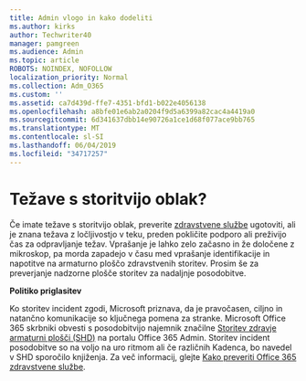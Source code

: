 ```yaml
---
title: Admin vlogo in kako dodeliti
ms.author: kirks
author: Techwriter40
manager: pamgreen
ms.audience: Admin
ms.topic: article
ROBOTS: NOINDEX, NOFOLLOW
localization_priority: Normal
ms.collection: Adm_O365
ms.custom: ''
ms.assetid: ca7d439d-ffe7-4351-bfd1-b022e4056138
ms.openlocfilehash: a8bfe01e6ab2a0204f9d5a6399a82cac4a4419a0
ms.sourcegitcommit: 6d341637dbb14e90726a1ce1d68f077ace9bb765
ms.translationtype: MT
ms.contentlocale: sl-SI
ms.lasthandoff: 06/04/2019
ms.locfileid: "34717257"
---
```

# <a name="experiencing-problems-with-a-cloud-service"></a>Težave s storitvijo oblak?

Če imate težave s storitvijo oblak, preverite [zdravstvene službe](https://admin.microsoft.com/AdminPortal/Home#/servicehealth) ugotoviti, ali je znana težava z ločljivostjo v teku, preden pokličite podporo ali preživijo čas za odpravljanje težav. Vprašanje je lahko zelo začasno in že določene z mikroskop, pa morda zapadejo v času med vprašanje identifikacije in napotitve na armaturno ploščo zdravstvenih storitev. Prosim še za preverjanje nadzorne plošče storitev za nadaljnje posodobitve.

**Politiko priglasitev**

Ko storitev incident zgodi, Microsoft priznava, da je pravočasen, ciljno in natančno komunikacije so ključnega pomena za stranke. Microsoft Office 365 skrbniki obvesti s posodobitvijo najemnik značilne [Storitev zdravje armaturni plošči (SHD)](https://admin.microsoft.com/AdminPortal/Home#/servicehealth) na portalu Office 365 Admin. Storitev incident posodobitve so na voljo na uro ritmom ali če različnih Kadenca, bo navedel v SHD sporočilo knjiženja. Za več informacij, glejte [Kako preveriti Office 365 zdravstvene službe](https://docs.microsoft.com/en-us/office365/enterprise/view-service-health).

